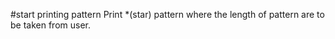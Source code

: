 #start printing pattern
Print *(star) pattern where the length of pattern are to be taken from user.
